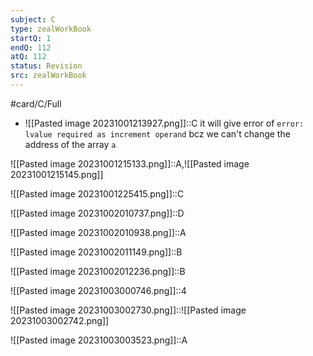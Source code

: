 ```yaml
---
subject: C
type: zealWorkBook
startQ: 1
endQ: 112
atQ: 112
status: Revision
src: zealWorkBook
---
```

#card/C/Full
 <!--SR:!2023-10-31,3,268-->
- ![[Pasted image 20231001213927.png]]::C it will give error of `error: lvalue required as increment operand` bcz we can't change the address of the array `a` <!--SR:!2024-07-27,195,328-->

![[Pasted image 20231001215133.png]]::A,![[Pasted image 20231001215145.png]] <!--SR:!2024-02-11,74,288-->

![[Pasted image 20231001225415.png]]::C <!--SR:!2024-07-31,199,328-->

![[Pasted image 20231002010737.png]]::D <!--SR:!2024-06-01,158,308-->

![[Pasted image 20231002010938.png]]::A <!--SR:!2024-05-11,108,288-->

![[Pasted image 20231002011149.png]]::B <!--SR:!2024-04-13,123,308-->

![[Pasted image 20231002012236.png]]::B <!--SR:!2024-02-29,85,288-->

![[Pasted image 20231003000746.png]]::4 <!--SR:!2024-03-02,86,268-->

![[Pasted image 20231003002730.png]]::![[Pasted image 20231003002742.png]] <!--SR:!2024-03-12,96,288-->

![[Pasted image 20231003003523.png]]::A <!--SR:!2024-07-05,176,310-->

